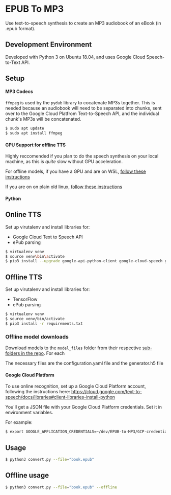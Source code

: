 # EPUB To MP3
Use text-to-speech synthesis to create an MP3 audiobook of an eBook (in .epub format).

## Development Environment
Developed with Python 3 on Ubuntu 18.04, and uses Google Cloud Speech-to-Text API.

## Setup

#### MP3 Codecs
`ffmpeg` is used by the `pydub` library to cocatenate MP3s together. This is needed
because an audiobook will need to be separated into chunks, sent over to the Google
Cloud Platfrom Text-to-Speech API, and the individual chunk's MP3s will be concatenated.

```sh
$ sudo apt update
$ sudo apt install ffmpeg 
```

#### GPU Support for offline TTS
Highly reccomended if you plan to do the speech synthesis on your local machine, as this is _quite_ slow without GPU acceleration.

For offline models, if you have a GPU and are on WSL, [follow these instructions](https://docs.nvidia.com/cuda/wsl-user-guide/index.html)

If you are on on plain old linux, [follow these instructions](https://medium.com/@exesse/cuda-10-1-installation-on-ubuntu-18-04-lts-d04f89287130)


#### Python
## Online TTS
Set up virutalenv and install libraries for:
* Google Cloud Text to Speech API
* ePub parsing

```sh
$ virtualenv venv
$ source venv\bin\activate
$ pip3 install --upgrade google-api-python-client google-cloud-speech google-cloud-texttospeech EbookLib bs4 xml-cleaner pydub
```
## Offline TTS
Set up virutalenv and install libraries for:
* TensorFlow
* ePub parsing

```sh
$ virtualenv venv
$ source venv/bin/activate
$ pip3 install -r requirements.txt
```
### Offline model downloads
Download models to the ```model_files``` folder from their respective [sub-folders in the repo](https://github.com/TensorSpeech/TensorFlowTTS/tree/master/examples). For each 

The necessary files are the configuration.yaml file and the generator.h5 file

#### Google Cloud Platform
To use online recognition, set up a Google Cloud Platform account, following the instructions here: 
https://cloud.google.com/text-to-speech/docs/libraries#client-libraries-install-python

You'll get a JSON file with your Google Cloud Platform credentials. Set it in environment variables.

For example:
```sh
$ export GOOGLE_APPLICATION_CREDENTIALS=~/dev/EPUB-to-MP3/GCP-credentials.json
```

## Usage
```sh
$ python3 convert.py --file="book.epub"
```

## Offline usage
```sh
$ python3 convert.py --file="book.epub" --offline
```